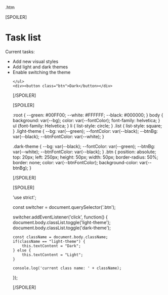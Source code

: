 .htm 

[SPOILER]
<!DOCTYPE html>
<html lang="en">
<head>
  <meta charset="UTF-8"> 
  <meta http-equiv="X-UA-Compatible" content="IE=edge">
  <meta name="viewport" content="width=device-width, initial-scale=1.0">
  <title>Simple website</title>
  <link rel="stylesheet" href="../main.css">
</head>
<body class="light-theme">
    <h1>Task list</h1>
    <p id="msg">Current tasks:</p>
    <ul>
        <li class="list">Add new visual styles</li>
        <li class="list">Add light and dark themes</li>
        <li>Enable switching the theme</li>

    </ul>
    <div><button class="btn">Dark</button></div>
</body>
<script src="../app.js"></script>
</html>
[/SPOILER]

[SPOILER]

:root {
    --green: #00FF00;
    --white: #FFFFFF;
    --black: #000000;
  }
  body {
    background: var(--bg);
    color: var(--fontColor);
    font-family: helvetica;
  }
ul {font-family: Helvetica; } 
li {
    list-style: circle;
  }
  .list {
    list-style: square;
  }
  .light-theme {
    --bg: var(--green);
    --fontColor: var(--black);
    --btnBg: var(--black);
    --btnFontColor: var(--white);
  }
  
  .dark-theme {
    --bg: var(--black);
    --fontColor: var(--green);
    --btnBg: var(--white);
    --btnFontColor: var(--black);
  }
  .btn {
    position: absolute;
    top: 20px;
    left: 250px;
    height: 50px;
    width: 50px;
    border-radius: 50%;
    border: none;
    color: var(--btnFontColor);
    background-color: var(--btnBg);
  }

[/SPOILER]

[SPOILER]

'use strict';

const switcher = document.querySelector('.btn');

switcher.addEventListener('click', function() {
    document.body.classList.toggle('light-theme');
    document.body.classList.toggle('dark-theme');

    const className = document.body.className;
    if(className == "light-theme") {
        this.textContent = "Dark";
    } else {
        this.textContent = "Light";
    }

    console.log('current class name: ' + className);
});

[/SPOILER]

